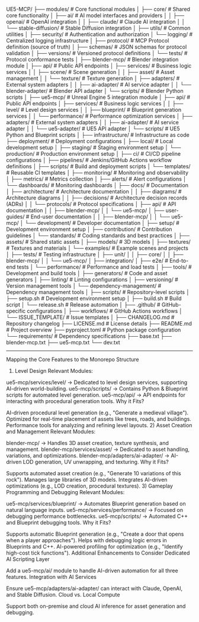 UE5-MCP/
├── modules/                     # Core functional modules
│   ├── core/                   # Shared core functionality
│   ├── ai/                     # AI model interfaces and providers
│   │   ├── openai/             # OpenAI integration
│   │   ├── claude/             # Claude AI integration
│   │   └── stable-diffusion/   # Stable Diffusion integration
│   ├── utils/                  # Common utilities
│   ├── security/               # Authentication and authorization
│   └── logging/                # Centralized logging infrastructure
│
├── protocol/                   # MCP Protocol definition (source of truth)
│   ├── schemas/                # JSON schemas for protocol validation
│   ├── versions/               # Versioned protocol definitions
│   └── tests/                  # Protocol conformance tests
│
├── blender-mcp/                # Blender integration module
│   ├── api/                    # Public API endpoints
│   ├── services/               # Business logic services
│   │   ├── scene/              # Scene generation
│   │   ├── asset/              # Asset management
│   │   └── texture/            # Texture generation
│   ├── adapters/               # External system adapters
│   │   ├── ai-adapter/         # AI service adapter
│   │   └── blender-adapter/    # Blender API adapter
│   └── scripts/                # Blender Python scripts
│
├── ue5-mcp/                    # Unreal Engine 5 integration module
│   ├── api/                    # Public API endpoints
│   ├── services/               # Business logic services
│   │   ├── level/              # Level design services
│   │   ├── blueprint/          # Blueprint generation services
│   │   └── performance/        # Performance optimization services
│   ├── adapters/               # External system adapters
│   │   ├── ai-adapter/         # AI service adapter
│   │   └── ue5-adapter/        # UE5 API adapter
│   └── scripts/                # UE5 Python and Blueprint scripts
│
├── infrastructure/             # Infrastructure as code
├── deployment/                 # Deployment configurations
│   ├── local/                  # Local development setup
│   ├── staging/                # Staging environment setup
│   └── production/             # Production environment setup
│
├── ci/                         # CI/CD pipeline configurations
│   ├── pipelines/              # Jenkins/GitHub Actions workflow definitions
│   ├── scripts/                # Build and deployment scripts
│   └── templates/              # Reusable CI templates
│
├── monitoring/                 # Monitoring and observability
│   ├── metrics/                # Metrics collection
│   ├── alerts/                 # Alert configurations
│   └── dashboards/             # Monitoring dashboards
│
├── docs/                       # Documentation
│   ├── architecture/           # Architecture documentation
│   │   ├── diagrams/           # Architecture diagrams
│   │   ├── decisions/          # Architecture decision records (ADRs)
│   │   └── protocols/          # Protocol specifications
│   ├── api/                    # API documentation
│   │   ├── blender-mcp/
│   │   └── ue5-mcp/
│   ├── user-guides/            # End-user documentation
│   │   ├── blender-mcp/
│   │   └── ue5-mcp/
│   └── development/            # Developer documentation
│       ├── setup/              # Development environment setup
│       ├── contribution/       # Contribution guidelines
│       └── standards/          # Coding standards and best practices
│
├── assets/                     # Shared static assets
│   ├── models/                 # 3D models
│   ├── textures/               # Textures and materials
│   └── examples/               # Example scenes and projects
│
├── tests/                      # Testing infrastructure
│   ├── unit/
│   │   ├── core/
│   │   ├── blender-mcp/
│   │   └── ue5-mcp/
│   ├── integration/
│   ├── e2e/                    # End-to-end tests
│   └── performance/            # Performance and load tests
│
├── tools/                      # Development and build tools
│   ├── generators/             # Code and asset generators
│   ├── linting/                # Linting configurations
│   ├── versioning/             # Version management tools
│   └── dependency-management/  # Dependency management tools
│
├── scripts/                    # Repository-level scripts
│   ├── setup.sh                # Development environment setup
│   ├── build.sh                # Build script
│   └── release.sh              # Release automation
│
├── .github/                    # GitHub-specific configurations
│   ├── workflows/              # GitHub Actions workflows
│   └── ISSUE_TEMPLATE/         # Issue templates
│
├── CHANGELOG.md                # Repository changelog
├── LICENSE.md                  # License details
├── README.md                   # Project overview
├── pyproject.toml              # Python package configuration
└── requirements/               # Dependency specifications
    ├── base.txt
    ├── blender-mcp.txt
    ├── ue5-mcp.txt
    └── dev.txt

----------------------------------------------------------------------------------------
Mapping the Core Features to the Monorepo Structure
1) Level Design
Relevant Modules:

ue5-mcp/services/level/ → Dedicated to level design services, supporting AI-driven world-building.
ue5-mcp/scripts/ → Contains Python & Blueprint scripts for automated level generation.
ue5-mcp/api/ → API endpoints for interacting with procedural generation tools.
Why it Fits?

AI-driven procedural level generation (e.g., "Generate a medieval village").
Optimized for real-time placement of assets like trees, roads, and buildings.
Performance tools for analyzing and refining level layouts.
2) Asset Creation and Management
Relevant Modules:

blender-mcp/ → Handles 3D asset creation, texture synthesis, and management.
blender-mcp/services/asset/ → Dedicated to asset handling, variations, and optimizations.
blender-mcp/adapters/ai-adapter/ → AI-driven LOD generation, UV unwrapping, and texturing.
Why it Fits?

Supports automated asset creation (e.g., "Generate 10 variations of this rock").
Manages large libraries of 3D models.
Integrates AI-driven optimizations (e.g., LOD creation, procedural textures).
3) Gameplay Programming and Debugging
Relevant Modules:

ue5-mcp/services/blueprint/ → Automates Blueprint generation based on natural language inputs.
ue5-mcp/services/performance/ → Focused on debugging performance bottlenecks.
ue5-mcp/scripts/ → Automated C++ and Blueprint debugging tools.
Why it Fits?

Supports automatic Blueprint generation (e.g., "Create a door that opens when a player approaches").
Helps with debugging logic errors in Blueprints and C++.
AI-powered profiling for optimization (e.g., "Identify high-cost tick functions").
Additional Enhancements to Consider
Dedicated AI Scripting Layer

Add a ue5-mcp/ai/ module to handle AI-driven automation for all three features.
Integration with AI Services

Ensure ue5-mcp/adapters/ai-adapter/ can interact with Claude, OpenAI, and Stable Diffusion.
Cloud vs. Local Compute

Support both on-premise and cloud AI inference for asset generation and debugging.
